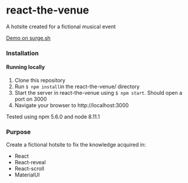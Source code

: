 # react-the-venue
A hotsite created for a fictional musical event

[Demo on surge.sh](https://venue.surge.sh)

### Installation
#### Running locally
1. Clone this repository
2. Run `$ npm install`in the react-the-venue/ directory
3. Start the server in react-the-venue using `$ npm start`. Should open a port on 3000
4. Navigate your browser to http://localhost:3000

Tested using npm 5.6.0 and node 8.11.1

### Purpose
Create a fictional hotsite to fix the knowledge acquired in:
- React
- React-reveal
- React-scroll
- MaterialUI